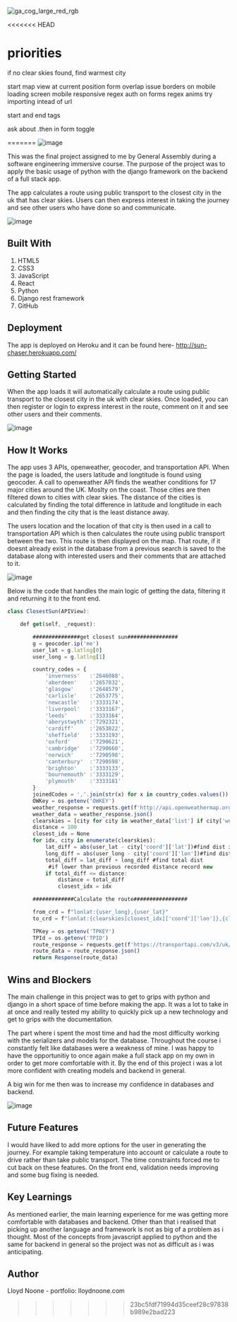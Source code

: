 ![ga_cog_large_red_rgb](https://cloud.githubusercontent.com/assets/40461/8183776/469f976e-1432-11e5-8199-6ac91363302b.png)

<<<<<<< HEAD
# priorities
if no clear skies found, find warmest city


start map view at current position
form overlap issue
borders on mobile loading screen
mobile responsive
regex auth on forms
regex anims
try importing intead of url

start and end tags

ask about .then in form toggle


=======
![image](https://github.com/lloydnoone/sunchaser/blob/master/Screenshot%202019-12-17%20at%2012.28.39.png?raw=true)

This was the final project assigned to me by General Assembly during a software engineering immersive course. The purpose of the project was to apply the basic usage of python with the django framework on the backend of a full stack app.

The app calculates a route using public transport to the closest city in the uk that has clear skies. Users can then express interest in taking the journey and see other users who have done so and communicate.

![image](https://github.com/lloydnoone/sunchaser/blob/master/Screenshot%202019-12-17%20at%2012.27.47.png?raw=true)

## Built With

1. HTML5
2. CSS3
3. JavaScript
4. React
5. Python
6. Django rest framework
4. GitHub

## Deployment

The app is deployed on Heroku and it can be found here- http://sun-chaser.herokuapp.com/

## Getting Started

When the app loads it will automatically calculate a route using public transport to the closest city in the uk with clear skies. Once loaded, you can then register or login to express interest in the route, comment on it and see other users and their comments.

![image](https://github.com/lloydnoone/sunchaser/blob/master/Screenshot%202019-12-17%20at%2012.28.53.png?raw=true)

## How It Works

The app uses 3 APIs, openweather, geocoder, and transportation API. When the page is loaded, the users latitude and longtitude is found using geocoder. A call to openweather API finds the weather conditions for 17 major cities around the UK. Moslty on the coast. Those cities are then filtered down to cities with clear skies. The distance of the cities is calculated by finding the total difference in latitude and longtitude in each and then finding the city that is the least distance away.

The users location and the location of that city is then used in a call to transportation API which is then calculates the route using public transport between the two. This route is then displayed on the map. That route, if it doesnt already exist in the database from a previous search is saved to the database along with interested users and their comments that are attached to it.

![image](https://github.com/lloydnoone/sunchaser/blob/master/Screenshot%202019-12-17%20at%2012.29.14.png?raw=true)

Below is the code that handles the main logic of getting the data, filtering it and returning it to the front end.

```javascript
class ClosestSun(APIView):

    def get(self, _request):

        ###############get closest sun################
        g = geocoder.ip('me')
        user_lat = g.latlng[0]
        user_long = g.latlng[1]

        country_codes = {
            'inverness'   :'2646088',
            'aberdeen'    :'2657832',
            'glasgow'     :'2648579',
            'carlisle'    :'2653775',
            'newcastle'   :'3333174',
            'liverpool'   :'3333167',
            'leeds'       :'3333164',
            'aberystwyth' :'7292321',
            'cardiff'     :'2653822',
            'sheffield'   :'3333193',
            'oxford'      :'7290621',
            'cambridge'   :'7290660',
            'norwich'     :'7290598',
            'canterbury'  :'7290598',
            'brighton'    :'3333133',
            'bournemouth' :'3333129',
            'plymouth'    :'3333181'
        }
        joinedCodes = ','.join(str(x) for x in country_codes.values())
        OWKey = os.getenv('OWKEY')
        weather_response = requests.get(f'http://api.openweathermap.org/data/2.5/group?id={joinedCodes}&units=metric&appid={OWKey}')
        weather_data = weather_response.json()
        clearskies = [city for city in weather_data['list'] if city['weather'][0]['description'] == 'clear skies']
        distance = 100
        closest_idx = None
        for idx, city in enumerate(clearskies):
            lat_diff = abs(user_lat - city['coord']['lat'])#find dist in lat
            long_diff = abs(user_long - city['coord']['lon'])#find dist in long
            total_diff = lat_diff + long_diff #find total dist
             #if lower than previous recorded distance record new
            if total_diff <= distance:
                distance = total_diff
                closest_idx = idx

        #############Calculate the route#################

        from_crd = f"lonlat:{user_long},{user_lat}"
        to_crd = f"lonlat:{clearskies[closest_idx]['coord']['lon']},{clearskies[closest_idx]['coord']['lat']}"

        TPKey = os.getenv('TPKEY')
        TPId = os.getenv('TPID')
        route_response = requests.get(f'https://transportapi.com/v3/uk/public/journey/from/{from_crd}/to/{to_crd}.json?app_id={TPId}&app_key={TPKey}&service=southeast')
        route_data = route_response.json()
        return Response(route_data)
```

## Wins and Blockers

The main challenge in this project was to get to grips with python and django in a short space of time before making the app. It was a lot to take in at once and really tested my ability to quickly pick up a new technology and get to grips with the documentation.

The part where i spent the most time and had the most difficulty working with the serializers and models for the database. Throughout the course i constantly felt like databases were a weakness of mine. I was happy to have the opportunitiy to once again make a full stack app on my own in order to get more comfortable with it. By the end of this project i was a lot more confident with creating models and backend in general. 

A big win for me then was to increase my confidence in databases and backend.

![image](https://github.com/lloydnoone/sunchaser/blob/master/Screenshot%202019-12-17%20at%2012.30.52.png?raw=true)

## Future Features

I would have liked to add more options for the user in generating the journey. For example taking temperature into account or calculate a route to drive rather than take public transport. The time constraints forced me to cut back on these features. On the front end, validation needs improving and some bug fixing is needed.

## Key Learnings

As mentioned earlier, the main learning experience for me was getting more comfortable with databases and backend. Other than that i realised that picking up another language and framework is not as big of a problem as i thought. Most of the concepts from javascript applied to python and the same for backend in general so the project was not as difficult as i was anticipating.

## Author 

Lloyd Noone - portfolio: lloydnoone.com
>>>>>>> 23bc5fdf71994d35ceef28c97838b989e2bad223
